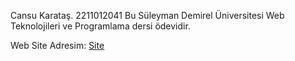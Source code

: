 Cansu Karataş. 2211012041 Bu Süleyman Demirel Üniversitesi Web Teknolojileri ve Programlama dersi ödevidir.

Web Site Adresim: [Site](https://cansukaratas.vercel.app/)
